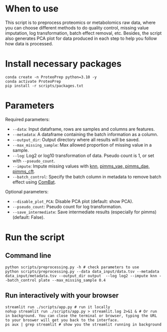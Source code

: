 # When to use
This script is to preprocess proteomics or metabolomics raw data, where you can choose different methods to do quality control, missing value imputation, log transformation, batch effect removal, etc. 
Besides, the script also generates PCA plot for data produced in each step to help you follow how data is processed. 
# Install necessary packages
```
conda create -n ProteoPrep python=3.10 -y
conda activate ProteoPrep
pip install -r scripts/packages.txt
```
# Parameters

Required parameters:

- `--data`: Input dataframe, rows are samples and columns are features.
- `--metadata`: A dataframe containing the batch information as a column.
- `--output_dir`: Output directory where all results will be saved.  
- `--max_missing_sample`: Max allowed proportion of missing value in a sample. 
- `--log`: Log2 or log10 transformation of data. Pseudo count is 1, or set with `--pseudo_count`.
- `--impute`: Impute missing values with [knn](https://scikit-learn.org/stable/modules/impute.html), [pimms_vae, pimms_dae, pimms_cft](https://github.com/RasmussenLab/pimms). 
- `--batch_control`: Specify the batch column in metadata to remove batch effect using [ComBat](https://github.com/epigenelabs/inmoose).

Optional parameters:

- `--disable_plot_PCA`: Disable PCA plot (default: show PCA).
- `--pseudo_count`: Pseudo count for log transformation.
- `--save_intermediate`: Save intermediate results (especially for pimms) (default: False).

# Run the script

## Command line 
```
python scripts/preprocessing.py -h # check parameters to use
python scripts/preprocessing.py --data data_input/data.tsv --metadata data_input/metadata.tsv --output_dir output  --log log2 --impute knn --batch_control plate --max_missing_sample 0.4
```

## Run interactively with your browser 

```
streamlit run ./scripts/app.py # run it locally
nohup streamlit run ./scripts/app.py > streamlit.log 2>&1 & # Or run in background. You can close the terminal or browser, typing the URL to your broswer will get you back to the interface.
ps aux | grep streamlit # show you the streamlit running in background 
```


